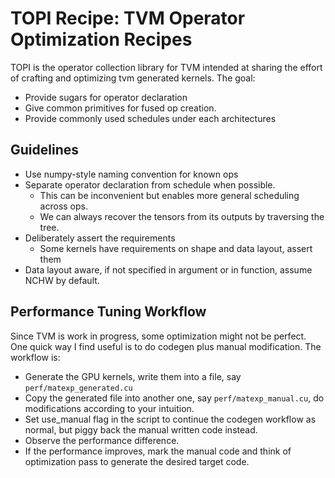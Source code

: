 <!--- Licensed to the Apache Software Foundation (ASF) under one -->
<!--- or more contributor license agreements.  See the NOTICE file -->
<!--- distributed with this work for additional information -->
<!--- regarding copyright ownership.  The ASF licenses this file -->
<!--- to you under the Apache License, Version 2.0 (the -->
<!--- "License"); you may not use this file except in compliance -->
<!--- with the License.  You may obtain a copy of the License at -->

<!---   http://www.apache.org/licenses/LICENSE-2.0 -->

<!--- Unless required by applicable law or agreed to in writing, -->
<!--- software distributed under the License is distributed on an -->
<!--- "AS IS" BASIS, WITHOUT WARRANTIES OR CONDITIONS OF ANY -->
<!--- KIND, either express or implied.  See the License for the -->
<!--- specific language governing permissions and limitations -->
<!--- under the License. -->

# TOPI Recipe: TVM Operator Optimization Recipes

TOPI is the operator collection library for TVM intended at sharing the effort of crafting
and optimizing tvm generated kernels. The goal:

- Provide sugars for operator declaration
- Give common primitives for fused op creation.
- Provide commonly used schedules under each architectures

## Guidelines
- Use numpy-style naming convention for known ops
- Separate operator declaration from schedule when possible.
  - This can be inconvenient but enables more general scheduling across ops.
  - We can always recover the tensors from its outputs by traversing the tree.
- Deliberately assert the requirements
  - Some kernels have requirements on shape and data layout, assert them
- Data layout aware, if not specified in argument or in function, assume NCHW by default.


## Performance Tuning Workflow
Since TVM is work in progress, some optimization might not be perfect.
One quick way I find useful is to do codegen plus manual modification.
The workflow is:

- Generate the GPU kernels, write them into a file, say ```perf/matexp_generated.cu```
- Copy the generated file into another one, say ```perf/matexp_manual.cu```,
  do modifications according to your intuition.
- Set use_manual flag in the script to continue the codegen workflow as normal, but piggy back the manual written code instead.
- Observe the performance difference.
- If the performance improves, mark the manual code and think of optimization pass
  to generate the desired target code.
